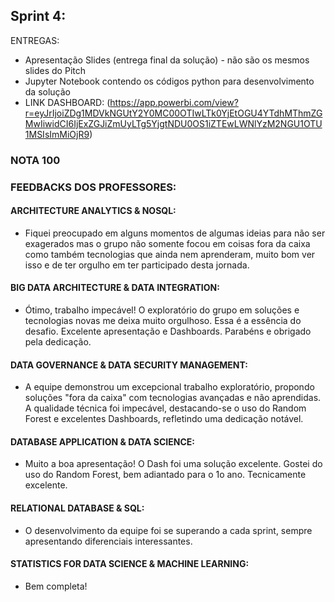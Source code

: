 ## Sprint 4:
ENTREGAS:
- Apresentação Slides (entrega final da solução) - não são os mesmos slides do Pitch
- Jupyter Notebook contendo os códigos python para desenvolvimento da solução
- LINK DASHBOARD: (https://app.powerbi.com/view?r=eyJrIjoiZDg1MDVkNGUtY2Y0MC00OTIwLTk0YjEtOGU4YTdhMThmZGMwIiwidCI6IjExZGJiZmUyLTg5YjgtNDU0OS1iZTEwLWNlYzM2NGU1OTU1MSIsImMiOjR9)

### NOTA 100
### FEEDBACKS DOS PROFESSORES:
#### ARCHITECTURE ANALYTICS & NOSQL:
- Fiquei preocupado em alguns momentos de algumas ideias para não ser exagerados mas o grupo não somente focou em coisas fora da caixa como também tecnologias que ainda nem aprenderam, muito bom ver isso e de ter orgulho em ter participado desta jornada.
#### BIG DATA ARCHITECTURE & DATA INTEGRATION:
- Ótimo, trabalho impecável! O exploratório do grupo em soluções e tecnologias novas me deixa muito orgulhoso. Essa é a essência do desafio. Excelente apresentação e Dashboards. Parabéns e obrigado pela dedicação.
#### DATA GOVERNANCE & DATA SECURITY MANAGEMENT:
- A equipe demonstrou um excepcional trabalho exploratório, propondo soluções "fora da caixa" com tecnologias avançadas e não aprendidas. A qualidade técnica foi impecável, destacando-se o uso do Random Forest e excelentes Dashboards, refletindo uma dedicação notável.
#### DATABASE APPLICATION & DATA SCIENCE: 
- Muito a boa apresentação! O Dash foi uma solução excelente. Gostei do uso do Random Forest, bem adiantado para o 1o ano. Tecnicamente excelente.
#### RELATIONAL DATABASE & SQL: 
- O desenvolvimento da equipe foi se superando a cada sprint, sempre apresentando diferenciais interessantes.
#### STATISTICS FOR DATA SCIENCE & MACHINE LEARNING: 
- Bem completa!
